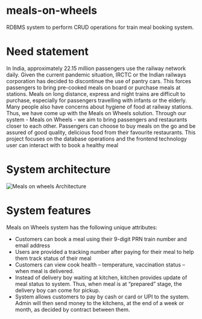# meals-on-wheels
RDBMS system to perform CRUD operations for train meal booking system.

# Need statement
In India, approximately 22.15 million passengers use the railway network daily. Given the current pandemic 
situation, IRCTC or the Indian railways corporation has decided to discontinue the use of pantry cars. This 
forces passengers to bring pre-cooked meals on board or purchase meals at stations. Meals on long distance, 
express and night trains are difficult to purchase, especially for passengers travelling with infants or the 
elderly. Many people also have concerns about hygiene of food at railway stations. Thus, we have come up 
with the Meals on Wheels solution. Through our system - Meals on Wheels - we aim to bring passengers and 
restaurants closer to each other. Passengers can choose to buy meals on the go and be assured of good quality, 
delicious food from their favourite restaurants. This project focuses on the database operations and the frontend
technology user can interact with to book a healthy meal

# System architecture
![Meals on wheels Architecture](https://user-images.githubusercontent.com/74195199/201468934-10ccc9b7-1cbf-4a86-ab30-7fff899d2a59.png)

# System features
Meals on Wheels system has the following unique attributes:
* Customers can book a meal using their 9-digit PRN train number and email address
* Users are provided a tracking number after paying for their meal to help them track status of their meal
* Customers can view cook health – temperature, vaccination status – when meal is delivered.
* Instead of delivery boy waiting at kitchen, kitchen provides update of meal status to system. Thus, when meal is at “prepared” stage, the delivery 
boy can come for pickup.
* System allows customers to pay by cash or card or UPI to the system. Admin will then send money to 
the kitchens, at the end of a week or month, as decided by contract between them.
